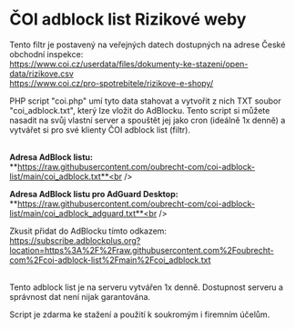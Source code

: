 ČOI adblock list Rizikové weby
==============================

Tento filtr je postavený na veřejných datech dostupných na adrese České obchodní inspekce:<br />
https://www.coi.cz/userdata/files/dokumenty-ke-stazeni/open-data/rizikove.csv<br />
https://www.coi.cz/pro-spotrebitele/rizikove-e-shopy/

PHP script "coi.php" umí tyto data stahovat a vytvořit z nich TXT soubor "coi_adblock.txt", který lze vložit do AdBlocku.
Tento script si můžete nasadit na svůj vlastní server a spouštět jej jako cron (ideálně 1x denně) a vytvářet si pro své klienty ČOI adblock list (filtr).
<br /><br />

**Adresa AdBlock listu:**<br />**https://raw.githubusercontent.com/oubrecht-com/coi-adblock-list/main/coi_adblock.txt**<br />

**Adresa AdBlock listu pro AdGuard Desktop:**<br />**https://raw.githubusercontent.com/oubrecht-com/coi-adblock-list/main/coi_adblock_adguard.txt**<br />


Zkusit přidat do AdBlocku tímto odkazem: https://subscribe.adblockplus.org?location=https%3A%2F%2Fraw.githubusercontent.com%2Foubrecht-com%2Fcoi-adblock-list%2Fmain%2Fcoi_adblock.txt
<br /><br />



Tento adblock list je na serveru vytvářen 1x denně. Dostupnost serveru a správnost dat není nijak garantována.




Script je zdarma ke stažení a použití k soukromým i firemním účelům.
